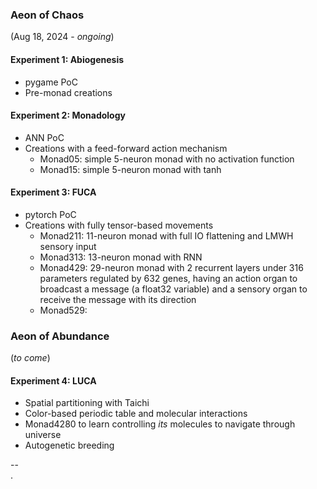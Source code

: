 ### Aeon of Chaos
(Aug 18, 2024 - *ongoing*)

#### Experiment 1: Abiogenesis
* pygame PoC
* Pre-monad creations

#### Experiment 2: Monadology
* ANN PoC
* Creations with a feed-forward action mechanism
	* Monad05: simple 5-neuron monad with no activation function
	* Monad15: simple 5-neuron monad with tanh

#### Experiment 3: FUCA
* pytorch PoC
* Creations with fully tensor-based movements
	* Monad211: 11-neuron monad with full IO flattening and LMWH sensory input
	* Monad313: 13-neuron monad with RNN
	* Monad429: 29-neuron monad with 2 recurrent layers under 316 parameters
							regulated by 632 genes,	having an action organ to broadcast a
							message (a float32 variable) and a sensory organ to receive the message with its direction
  * Monad529: 

### Aeon of Abundance
(*to come*)

#### Experiment 4: LUCA
* Spatial partitioning with Taichi
* Color-based periodic table and molecular interactions
* Monad4280 to learn controlling *its* molecules to navigate through universe
* Autogenetic breeding





--\
.
